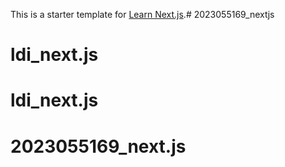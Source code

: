 This is a starter template for [Learn Next.js](https://nextjs.org/learn).# 2023055169_nextjs
# ldi_next.js
# ldi_next.js
# 2023055169_next.js
